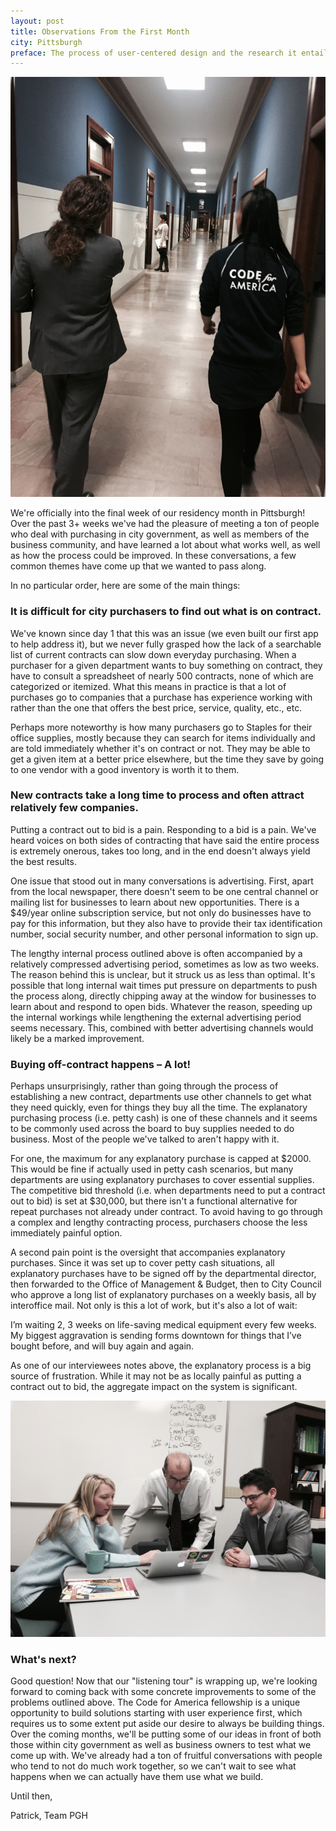 ```yaml
---
layout: post
title: Observations From the First Month
city: Pittsburgh
preface: The process of user-centered design and the research it entails fascinated me during my experience as a Code for America Fellow. This transmission from the field outlines some of the main problem areas we identified during our initial research period.
---
```

![Shelly and Henry in City Hall](/img/pgh_city_hall.jpg)

We're officially into the final week of our residency month in Pittsburgh! Over the past 3+ weeks we've had the pleasure of meeting a ton of people who deal with purchasing in city government, as well as members of the business community, and have learned a lot about what works well, as well as how the process could be improved. In these conversations, a few common themes have come up that we wanted to pass along.

In no particular order, here are some of the main things:

### It is difficult for city purchasers to find out what is on contract.

We've known since day 1 that this was an issue (we even built our first app to help address it), but we never fully grasped how the lack of a searchable list of current contracts can slow down everyday purchasing. When a purchaser for a given department wants to buy something on contract, they have to consult a spreadsheet of nearly 500 contracts, none of which are categorized or itemized. What this means in practice is that a lot of purchases go to companies that a purchase has experience working with rather than the one that offers the best price, service, quality, etc., etc.

Perhaps more noteworthy is how many purchasers go to Staples for their office supplies, mostly because they can search for items individually and are told immediately whether it's on contract or not. They may be able to get a given item at a better price elsewhere, but the time they save by going to one vendor with a good inventory is worth it to them.

### New contracts take a long time to process and often attract relatively few companies.

Putting a contract out to bid is a pain. Responding to a bid is a pain. We've heard voices on both sides of contracting that have said the entire process is extremely onerous, takes too long, and in the end doesn't always yield the best results.

One issue that stood out in many conversations is advertising. First, apart from the local newspaper, there doesn't seem to be one central channel or mailing list for businesses to learn about new opportunities. There is a $49/year online subscription service, but not only do businesses have to pay for this information, but they also have to provide their tax identification number, social security number, and other personal information to sign up.

The lengthy internal process outlined above is often accompanied by a relatively compressed advertising period, sometimes as low as two weeks. The reason behind this is unclear, but it struck us as less than optimal. It's possible that long internal wait times put pressure on departments to push the process along, directly chipping away at the window for businesses to learn about and respond to open bids. Whatever the reason, speeding up the internal workings while lengthening the external advertising period seems necessary. This, combined with better advertising channels would likely be a marked improvement.

### Buying off-contract happens – A lot!

Perhaps unsurprisingly, rather than going through the process of establishing a new contract, departments use other channels to get what they need quickly, even for things they buy all the time. The explanatory purchasing process (i.e. petty cash) is one of these channels and it seems to be commonly used across the board to buy supplies needed to do business. Most of the people we've talked to aren't happy with it.

For one, the maximum for any explanatory purchase is capped at $2000. This would be fine if actually used in petty cash scenarios, but many departments are using explanatory purchases to cover essential supplies. The competitive bid threshold (i.e. when departments need to put a contract out to bid) is set at $30,000, but there isn't a functional alternative for repeat purchases not already under contract. To avoid having to go through a complex and lengthy contracting process, purchasers choose the less immediately painful option.

A second pain point is the oversight that accompanies explanatory purchases. Since it was set up to cover petty cash situations, all explanatory purchases have to be signed off by the departmental director, then forwarded to the Office of Management & Budget, then to City Council who approve a long list of explanatory purchases on a weekly basis, all by interoffice mail. Not only is this a lot of work, but it's also a lot of wait:

I’m waiting 2, 3 weeks on life-saving medical equipment every few weeks. My biggest aggravation is sending forms downtown for things that I’ve bought before, and will buy again and again.

As one of our interviewees notes above, the explanatory process is a big source of frustration. While it may not be as locally painful as putting a contract out to bid, the aggregate impact on the system is significant.

![Ben meets with OMB](/img/pgh_omb.jpg)

### What's next?

Good question! Now that our "listening tour" is wrapping up, we're looking forward to coming back with some concrete improvements to some of the problems outlined above. The Code for America fellowship is a unique opportunity to build solutions starting with user experience first, which requires us to some extent put aside our desire to always be building things. Over the coming months, we'll be putting some of our ideas in front of both those within city government as well as business owners to test what we come up with. We've already had a ton of fruitful conversations with people who tend to not do much work together, so we can't wait to see what happens when we can actually have them use what we build.

Until then,

Patrick, Team PGH
